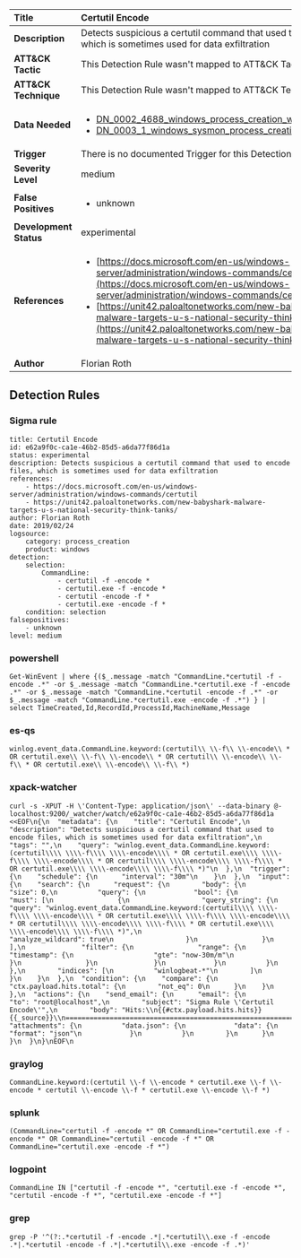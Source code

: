 | Title                    | Certutil Encode       |
|:-------------------------|:------------------|
| **Description**          | Detects suspicious a certutil command that used to encode files, which is sometimes used for data exfiltration |
| **ATT&amp;CK Tactic**    |   This Detection Rule wasn't mapped to ATT&amp;CK Tactic yet  |
| **ATT&amp;CK Technique** |  This Detection Rule wasn't mapped to ATT&amp;CK Technique yet  |
| **Data Needed**          | <ul><li>[DN_0002_4688_windows_process_creation_with_commandline](../Data_Needed/DN_0002_4688_windows_process_creation_with_commandline.md)</li><li>[DN_0003_1_windows_sysmon_process_creation](../Data_Needed/DN_0003_1_windows_sysmon_process_creation.md)</li></ul>  |
| **Trigger**              |  There is no documented Trigger for this Detection Rule yet  |
| **Severity Level**       | medium |
| **False Positives**      | <ul><li>unknown</li></ul>  |
| **Development Status**   | experimental |
| **References**           | <ul><li>[https://docs.microsoft.com/en-us/windows-server/administration/windows-commands/certutil](https://docs.microsoft.com/en-us/windows-server/administration/windows-commands/certutil)</li><li>[https://unit42.paloaltonetworks.com/new-babyshark-malware-targets-u-s-national-security-think-tanks/](https://unit42.paloaltonetworks.com/new-babyshark-malware-targets-u-s-national-security-think-tanks/)</li></ul>  |
| **Author**               | Florian Roth |


## Detection Rules

### Sigma rule

```
title: Certutil Encode
id: e62a9f0c-ca1e-46b2-85d5-a6da77f86d1a
status: experimental
description: Detects suspicious a certutil command that used to encode files, which is sometimes used for data exfiltration
references:
    - https://docs.microsoft.com/en-us/windows-server/administration/windows-commands/certutil
    - https://unit42.paloaltonetworks.com/new-babyshark-malware-targets-u-s-national-security-think-tanks/
author: Florian Roth
date: 2019/02/24
logsource:
    category: process_creation
    product: windows
detection:
    selection:
        CommandLine:
            - certutil -f -encode *
            - certutil.exe -f -encode *
            - certutil -encode -f *
            - certutil.exe -encode -f *
    condition: selection
falsepositives:
    - unknown
level: medium

```





### powershell
    
```
Get-WinEvent | where {($_.message -match "CommandLine.*certutil -f -encode .*" -or $_.message -match "CommandLine.*certutil.exe -f -encode .*" -or $_.message -match "CommandLine.*certutil -encode -f .*" -or $_.message -match "CommandLine.*certutil.exe -encode -f .*") } | select TimeCreated,Id,RecordId,ProcessId,MachineName,Message
```


### es-qs
    
```
winlog.event_data.CommandLine.keyword:(certutil\\ \\-f\\ \\-encode\\ * OR certutil.exe\\ \\-f\\ \\-encode\\ * OR certutil\\ \\-encode\\ \\-f\\ * OR certutil.exe\\ \\-encode\\ \\-f\\ *)
```


### xpack-watcher
    
```
curl -s -XPUT -H \'Content-Type: application/json\' --data-binary @- localhost:9200/_watcher/watch/e62a9f0c-ca1e-46b2-85d5-a6da77f86d1a <<EOF\n{\n  "metadata": {\n    "title": "Certutil Encode",\n    "description": "Detects suspicious a certutil command that used to encode files, which is sometimes used for data exfiltration",\n    "tags": "",\n    "query": "winlog.event_data.CommandLine.keyword:(certutil\\\\ \\\\-f\\\\ \\\\-encode\\\\ * OR certutil.exe\\\\ \\\\-f\\\\ \\\\-encode\\\\ * OR certutil\\\\ \\\\-encode\\\\ \\\\-f\\\\ * OR certutil.exe\\\\ \\\\-encode\\\\ \\\\-f\\\\ *)"\n  },\n  "trigger": {\n    "schedule": {\n      "interval": "30m"\n    }\n  },\n  "input": {\n    "search": {\n      "request": {\n        "body": {\n          "size": 0,\n          "query": {\n            "bool": {\n              "must": [\n                {\n                  "query_string": {\n                    "query": "winlog.event_data.CommandLine.keyword:(certutil\\\\ \\\\-f\\\\ \\\\-encode\\\\ * OR certutil.exe\\\\ \\\\-f\\\\ \\\\-encode\\\\ * OR certutil\\\\ \\\\-encode\\\\ \\\\-f\\\\ * OR certutil.exe\\\\ \\\\-encode\\\\ \\\\-f\\\\ *)",\n                    "analyze_wildcard": true\n                  }\n                }\n              ],\n              "filter": {\n                "range": {\n                  "timestamp": {\n                    "gte": "now-30m/m"\n                  }\n                }\n              }\n            }\n          }\n        },\n        "indices": [\n          "winlogbeat-*"\n        ]\n      }\n    }\n  },\n  "condition": {\n    "compare": {\n      "ctx.payload.hits.total": {\n        "not_eq": 0\n      }\n    }\n  },\n  "actions": {\n    "send_email": {\n      "email": {\n        "to": "root@localhost",\n        "subject": "Sigma Rule \'Certutil Encode\'",\n        "body": "Hits:\\n{{#ctx.payload.hits.hits}}{{_source}}\\n================================================================================\\n{{/ctx.payload.hits.hits}}",\n        "attachments": {\n          "data.json": {\n            "data": {\n              "format": "json"\n            }\n          }\n        }\n      }\n    }\n  }\n}\nEOF\n
```


### graylog
    
```
CommandLine.keyword:(certutil \\-f \\-encode * certutil.exe \\-f \\-encode * certutil \\-encode \\-f * certutil.exe \\-encode \\-f *)
```


### splunk
    
```
(CommandLine="certutil -f -encode *" OR CommandLine="certutil.exe -f -encode *" OR CommandLine="certutil -encode -f *" OR CommandLine="certutil.exe -encode -f *")
```


### logpoint
    
```
CommandLine IN ["certutil -f -encode *", "certutil.exe -f -encode *", "certutil -encode -f *", "certutil.exe -encode -f *"]
```


### grep
    
```
grep -P '^(?:.*certutil -f -encode .*|.*certutil\\.exe -f -encode .*|.*certutil -encode -f .*|.*certutil\\.exe -encode -f .*)'
```



